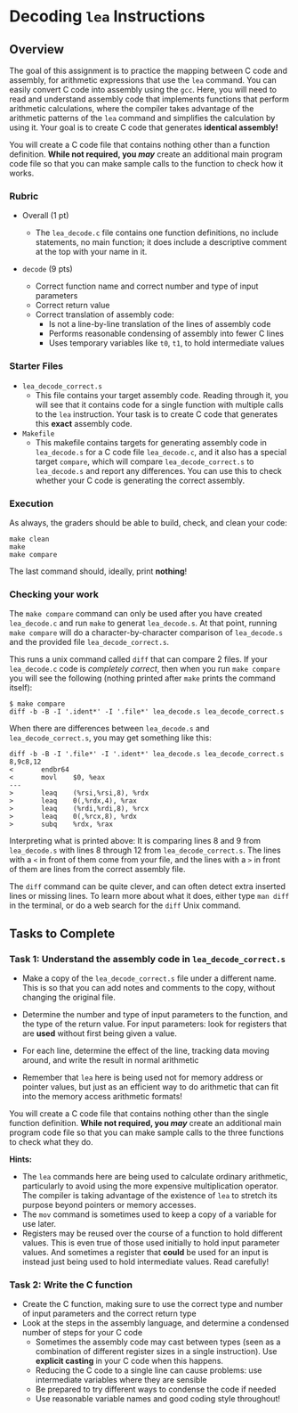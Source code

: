 # Decoding `lea` Instructions

## Overview

The goal of this assignment is to practice the mapping between C code and assembly, 
for arithmetic expressions that use the `lea` command. You can easily convert C code 
into assembly using the `gcc`. Here, you will need to read and understand assembly code 
that implements functions that perform arithmetic calculations, where the compiler takes
advantage of the arithmetic patterns of the `lea` command and simplifies the calculation
by using it. Your goal is to create C code that generates **identical assembly!**

You will create a C code file that contains nothing other than a function
definition. **While not required, you _may_** create an additional main program code
file so that you can make sample calls to the function to check how it works.


### Rubric

* Overall (1 pt)
    - The `lea_decode.c` file contains one function definitions, no include statements, no main
    function; it does include a descriptive comment at the top with your name in it.

* `decode` (9 pts)
    - Correct function name and correct number and type of input parameters
    - Correct return value
    - Correct translation of assembly code:
        - Is not a line-by-line translation of the lines of assembly code
        - Performs reasonable condensing of assembly into fewer C lines
        - Uses temporary variables like `t0`, `t1`, to hold intermediate values

### Starter Files

* `lea_decode_correct.s`
    - This file contains your target assembly code. Reading through it, you will see
    that it contains code for a single function with multiple calls to the `lea`
    instruction.     Your task is to create C code that generates this **exact** assembly code.
* `Makefile`
    - This makefile contains targets for generating assembly code in `lea_decode.s`
    for a C code file `lea_decode.c`, and it also has a special target `compare`, which
    will compare `lea_decode_correct.s` to `lea_decode.s` and report any differences. You
    can use this to check whether your C code is generating the correct assembly.

### Execution

As always, the graders should be able to build, check, and clean your code:

```
make clean
make
make compare
```

The last command should, ideally, print **nothing**!

### Checking your work

The `make compare` command can only be used after you have created `lea_decode.c` and
run `make` to generat `lea_decode.s`. At that point, running `make compare` will
do a character-by-character comparison of `lea_decode.s` and the provided file
`lea_decode_correct.s`.

This runs a unix command called `diff` that can compare 2 files. If your `lea_decode.c`
code is _completely correct_, then when you run `make compare` you will see
the following (nothing printed after `make` prints the command itself):
```
$ make compare
diff -b -B -I '.ident*' -I '.file*' lea_decode.s lea_decode_correct.s
```

When there are differences between `lea_decode.s` and `lea_decode_correct.s`, you may get
something like this:
```
diff -b -B -I '.file*' -I '.ident*' lea_decode.s lea_decode_correct.s
8,9c8,12
<       endbr64
<       movl    $0, %eax
---
>       leaq    (%rsi,%rsi,8), %rdx
>       leaq    0(,%rdx,4), %rax
>       leaq    (%rdi,%rdi,8), %rcx
>       leaq    0(,%rcx,8), %rdx
>       subq    %rdx, %rax
```	

Interpreting what is printed above: It is comparing lines 8 and 9 from `lea_decode.s` with
lines 8 through 12 from `lea_decode_correct.s`. The lines with a `<` in front of 
them come from your file, and the lines with a `>` in front of them are lines from 
the correct assembly file.

The `diff` command can be quite clever, and can often detect extra inserted lines
or missing lines. To learn more about what it does, either type `man diff` in
the terminal, or do a web search for the `diff` Unix command.


## Tasks to Complete

### Task 1: Understand the assembly code in `lea_decode_correct.s`

- Make a copy of the `lea_decode_correct.s` file under a different name. This is so
that you can add notes and comments to the copy, without changing the original file.

- Determine the number and type of input parameters to the function, and the
type of the return value. For input parameters: look for registers that are **used** without
first being given a value.
- For each line, determine the effect of the line, tracking data moving around, and write the result in normal arithmetic
- Remember that `lea` here is being used not for memory address or pointer values, but
just as an efficient way to do arithmetic that can fit into the memory access arithmetic
formats!

You will create a C code file that contains nothing other than the single function 
definition. **While not required, you _may_** create an additional main program code
file so that you can make sample calls to the three functions to check what they do.


**Hints:**
- The `lea` commands here are being used to calculate ordinary arithmetic, 
particularly to avoid using the more expensive multiplication operator. The compiler
is taking advantage of the existence of `lea` to stretch its purpose beyond pointers
or memory accesses.
- The `mov` command is sometimes used to keep a copy of a variable for use later.
- Registers may be reused over the course of a function to hold different values. This
is even true of those used initially to hold input parameter values. And sometimes
a register that **could** be used for an input is instead just being used to hold
intermediate values. Read carefully!

### Task 2: Write the C function

- Create the C function, making sure to use the correct type and number of input
parameters and the correct return type
- Look at the steps in the assembly language, and determine a condensed number of steps
for your C code
    - Sometimes the assembly code may cast between types (seen as a combination of different
    register sizes in a single instruction). Use **explicit casting** in your C code
    when this happens.
    - Reducing the C code to a single line can cause problems: use intermediate variables
    where they are sensible
    - Be prepared to try different ways to condense the code if needed
    - Use reasonable variable names and good coding style throughout!


